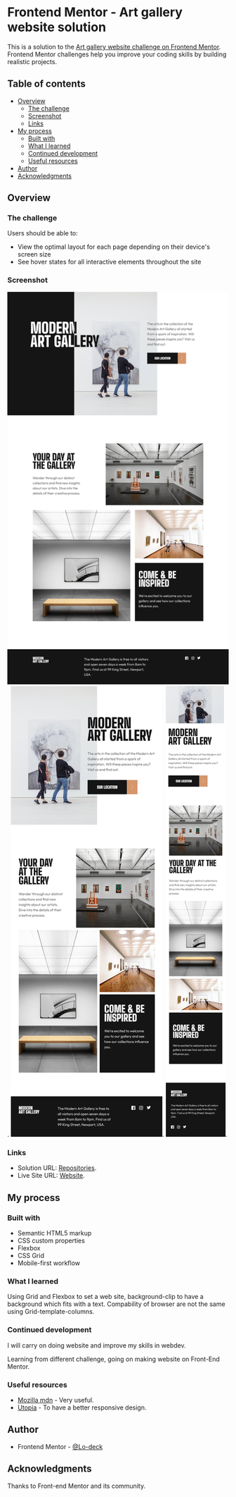 # Frontend Mentor - Art gallery website solution

This is a solution to the [Art gallery website challenge on Frontend Mentor](https://www.frontendmentor.io/challenges/art-gallery-website-yVdrZlxyA). Frontend Mentor challenges help you improve your coding skills by building realistic projects. 

## Table of contents

- [Overview](#overview)
  - [The challenge](#the-challenge)
  - [Screenshot](#screenshot)
  - [Links](#links)
- [My process](#my-process)
  - [Built with](#built-with)
  - [What I learned](#what-i-learned)
  - [Continued development](#continued-development)
  - [Useful resources](#useful-resources)
- [Author](#author)
- [Acknowledgments](#acknowledgments)

## Overview

### The challenge

Users should be able to:

- View the optimal layout for each page depending on their device's screen size
- See hover states for all interactive elements throughout the site

### Screenshot

![screenshot desktop](https://github.com/Lo-Deck/Art-gallery-website/blob/main/screenshot/Art%20gallery%20website-desktop.png).
![screenshot tablet](https://github.com/Lo-Deck/Art-gallery-website/blob/main/screenshot/Art%20gallery%20website-tablet.png).
![screenshot mobile](https://github.com/Lo-Deck/Art-gallery-website/blob/main/screenshot/Art%20gallery%20website-mobile.png).



### Links

- Solution URL: [Repositories](https://github.com/Lo-Deck/Art-gallery-website).
- Live Site URL: [Website](https://lo-deck.github.io/Art-gallery-website/).

## My process

### Built with

- Semantic HTML5 markup
- CSS custom properties
- Flexbox
- CSS Grid
- Mobile-first workflow


### What I learned

Using Grid and Flexbox to set a web site, background-clip to have a background which fits with a text.
Compability of browser are not the same using Grid-template-columns.


### Continued development

I will carry on doing website and improve my skills in webdev.

Learning from different challenge, going on making website on Front-End Mentor.


### Useful resources

- [Mozilla mdn](https://developer.mozilla.org/) - Very useful.
- [Utopia](https://utopia.fyi/) - To have a better responsive design.


## Author

- Frontend Mentor - [@Lo-deck](https://www.frontendmentor.io/profile/Lo-Deck)


## Acknowledgments

Thanks to Front-end Mentor and its community.

